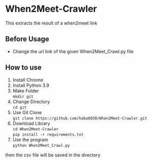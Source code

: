 # When2Meet-Crawler
This extracts the result of a when2meet link

## Before Usage
- Change the url link of the given When2Meet_Crawl.py file

## How to use
1. Install Chrome
2. Install Python 3.9
3. Make Folder  
`mkdir git`
4. Change Directory  
`cd git`
5. Use Git Clone  
`git clone https://github.com/haba6030/When2Meet-Crawler.git`
6. Download Library  
`cd When2Meet-Crawler`  
`pip install -r requirements.txt`
7. Use the program  
`python When2Meet_Crawl.py` 

then the csv file will be saved in the directory
